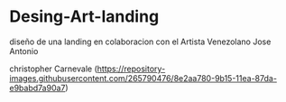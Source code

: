 # Desing-Art-landing
diseño de una landing en colaboracion con el Artista Venezolano Jose Antonio

christopher Carnevale (https://repository-images.githubusercontent.com/265790476/8e2aa780-9b15-11ea-87da-e9babd7a90a7) 

